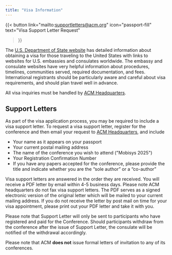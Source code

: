 ```yaml
---
title: "Visa Information"
---
```


{{< button
    link="mailto:supportletters@acm.org"
    icon="passport-fill"
    text="Visa Support Letter Request"
>}}

The [U.S. Department of State website](http://travel.state.gov/) has detailed information about obtaining a visa for those traveling to the United States with links to websites for U.S. embassies and consulates worldwide. The embassy and consulate websites have very helpful information about procedures, timelines, communities served, required documentation, and fees. International registrants should be particularly aware and careful about visa requirements, and should plan travel well in advance.

All visa inquiries must be handled by [ACM Headquarters](mailto:supportletters@acm.org).

## Support Letters

As part of the visa application process, you may be required to include a visa support letter. To request a visa support letter, register for the conference and then email your request to [ACM Headquarters](mailto:supportletters@acm.org), and include

- Your name as it appears on your passport
- Your current postal mailing address
- The name of the conference you wish to attend ("Mobisys 2025")
- Your Registration Confirmation Number
- If you have any papers accepted for the conference, please provide the title and indicate whether you are the “sole author” or a “co-author”

Visa support letters are answered in the order they are received. You will receive a PDF letter by email within 4-5 business days. Please note ACM headquarters do not fax visa support letters. The PDF serves as a signed electronic version of the original letter which will be mailed to your current mailing address. If you do not receive the letter by post mail on time for your visa appointment, please print out your PDF letter and take it with you.

Please note that Support Letter will only be sent to participants who have registered and paid for the Conference. Should participants withdraw from the conference after the issue of Support Letter, the consulate will be notified of the withdrawal accordingly.

Please note that ACM **does not** issue formal letters of invitation to any of its conferences.

